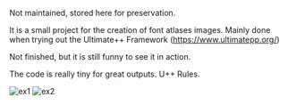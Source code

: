 
Not maintained, stored here for preservation.

It is a small project for the creation of font atlases images.
Mainly done when trying out the Ultimate++ Framework (https://www.ultimatepp.org/)

Not finished, but it is still funny to see it in action.

The code is really tiny for great outputs. U++ Rules.

![ex1](https://user-images.githubusercontent.com/6534441/116695988-9b0c7800-a9c1-11eb-841f-a5001da5db35.png)
![ex2](https://user-images.githubusercontent.com/6534441/116696028-a5c70d00-a9c1-11eb-8d29-fa06fe34de80.png)
